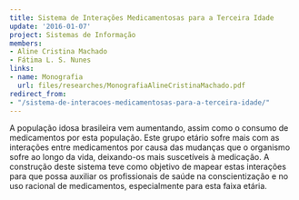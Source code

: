 ```yaml
---
title: Sistema de Interações Medicamentosas para a Terceira Idade
update: '2016-01-07'
project: Sistemas de Informação
members:
- Aline Cristina Machado
- Fátima L. S. Nunes
links:
- name: Monografia
  url: files/researches/MonografiaAlineCristinaMachado.pdf
redirect_from:
- "/sistema-de-interacoes-medicamentosas-para-a-terceira-idade/"
---
```


A população idosa brasileira vem aumentando, assim como o consumo de medicamentos por esta população. Este grupo etário sofre mais com as interações entre medicamentos por causa das mudanças que o organismo sofre ao longo da vida, deixando-os mais suscetíveis à medicação. A construção deste sistema teve como objetivo de mapear estas interações para que possa auxiliar os profissionais de saúde na conscientização e no uso racional de medicamentos, especialmente para esta faixa etária.
